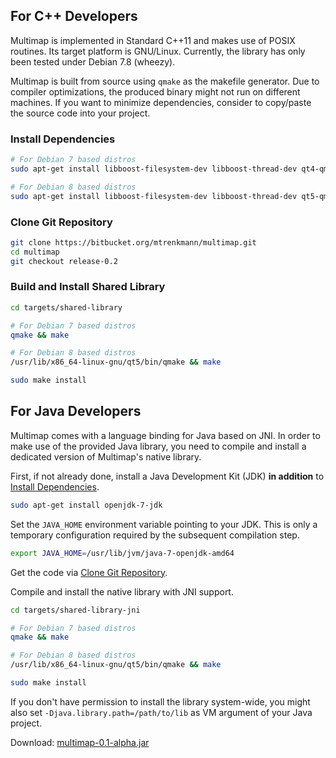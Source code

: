 ## For C++ Developers

Multimap is implemented in Standard C++11 and makes use of POSIX routines.
Its target platform is GNU/Linux. Currently, the library has only been tested
under Debian 7.8 (wheezy).

Multimap is built from source using `qmake` as the makefile generator.
Due to compiler optimizations, the produced binary might not run on
different machines. If you want to minimize dependencies, consider to copy/paste
the source code into your project.

### Install Dependencies

```bash
# For Debian 7 based distros
sudo apt-get install libboost-filesystem-dev libboost-thread-dev qt4-qmake

# For Debian 8 based distros
sudo apt-get install libboost-filesystem-dev libboost-thread-dev qt5-qmake
```

### Clone Git Repository

```bash
git clone https://bitbucket.org/mtrenkmann/multimap.git
cd multimap
git checkout release-0.2
```

### Build and Install Shared Library
```bash
cd targets/shared-library

# For Debian 7 based distros
qmake && make

# For Debian 8 based distros
/usr/lib/x86_64-linux-gnu/qt5/bin/qmake && make

sudo make install
```

## For Java Developers

Multimap comes with a language binding for Java based on JNI. In order to make
use of the provided Java library, you need to compile and install a dedicated
version of Multimap's native library.

First, if not already done, install a Java Development Kit (JDK) **in addition** to [Install Dependencies](#install-dependencies).

```bash
sudo apt-get install openjdk-7-jdk
```

Set the `JAVA_HOME` environment variable pointing to your JDK. This is only a
temporary configuration required by the subsequent compilation step.

```bash
export JAVA_HOME=/usr/lib/jvm/java-7-openjdk-amd64
```

Get the code via [Clone Git Repository](#clone-git-repository).

Compile and install the native library with JNI support.

```bash
cd targets/shared-library-jni

# For Debian 7 based distros
qmake && make

# For Debian 8 based distros
/usr/lib/x86_64-linux-gnu/qt5/bin/qmake && make

sudo make install
```

If you don't have permission to install the library system-wide, you might also
set `-Djava.library.path=/path/to/lib` as VM argument of your Java project.

Download: [multimap-0.1-alpha.jar](https://bitbucket.org/mtrenkmann/multimap/downloads/multimap-0.1-alpha.jar)
